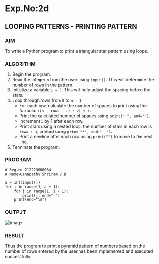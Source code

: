 # Exp.No:2d
## LOOPING PATTERNS - PRINTING PATTERN

### AIM  
To write a Python program to print a triangular star pattern using loops.


### ALGORITHM

1. Begin the program.  
2. Read the integer `n` from the user using `input()`. This will determine the number of rows in the pattern.  
3. Initialize a variable `i = 0`. This will help adjust the spacing before the stars.  
4. Loop through rows from `0` to `n - 1`:  
   - For each row, calculate the number of spaces to print using the formula: `((n - rows - 1) * 2) + i`.  
   - Print the calculated number of spaces using `print(" ", end="")`.  
   - Increment `i` by 1 after each row.  
   - Print stars using a nested loop: the number of stars in each row is `rows + 1`, printed using `print("*", end="  ")`.  
   - Print a newline after each row using `print("")` to move to the next line.  
5. Terminate the program.


### PROGRAM
```
# Reg.No-212223060064
# Name-Ganapathy Shriram V B

a = int(input())
for i in range(1, a + 1):
    for j in range(1, i + 1):
        print(j, end=" ")
    print(end="\n")

```
### OUTPUT
![image](https://github.com/user-attachments/assets/2769b95f-5e19-4b03-8cd2-8d09219dd840)

### RESULT
Thus the program to print a pyramid pattern of numbers based on the number of rows entered by the user has been implemented and executed successfully.
